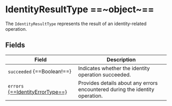 # IdentityResultType ==~object~==

The `IdentityResultType` represents the result of an identity-related operation. 

## Fields

| Field                               | Description                                                                                                                |
|-------------------------------------|----------------------------------------------------------------------------------------------------------------------------|
| `succeeded` {==Boolean!==}           | Indicates whether the identity operation succeeded.                                                                        |
| `errors` [{==IdentityErrorType==}](IdentityErrorType.md)  | Provides details about any errors encountered during the identity operation.                         |
